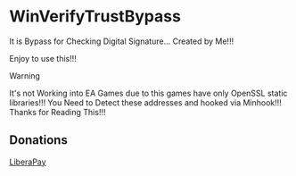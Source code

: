 # WinVerifyTrustBypass
It is Bypass for Checking Digital Signature... Created by Me!!!

Enjoy to use this!!!

> [!WARNING]
> It's not Working into EA Games due to this games have only OpenSSL static libraries!!! You Need to Detect these addresses and hooked via Minhook!!! Thanks for Reading This!!!

## Donations

[LiberaPay](https://liberapay.com/RikkoMatsumatoOfficial/donate)
